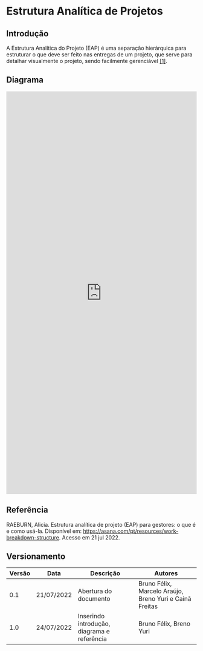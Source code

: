 # Estrutura Analítica de Projetos

## Introdução
A Estrutura Analítica do Projeto (EAP) é uma separação hierárquica para estruturar o que deve ser feito nas entregas de um projeto, que serve para detalhar visualmente o projeto, sendo facilmente gerenciável [[1]](#ref1).

## Diagrama
<iframe frameborder="0" style="width:100%;height:1063px;" src="https://viewer.diagrams.net/?tags=%7B%7D&highlight=007FFF&edit=_blank&layers=1&nav=1&title=EAP#Uhttps%3A%2F%2Fdrive.google.com%2Fuc%3Fid%3D1rsPhT2QNVtAuOeFCkiJ6nO8Hplt-7Jw2%26export%3Ddownload"></iframe>

## Referência
<a id="ref1"></a>
RAEBURN, Alicia. Estrutura analítica de projeto (EAP) para gestores: o que é e como usá-la. Disponível em: https://asana.com/pt/resources/work-breakdown-structure. Acesso em 21 jul 2022.

## Versionamento

| Versão | Data       | Descrição | Autores |
| ------ | ---------- | --------- | ------- |
| 0.1    | 21/07/2022 | Abertura do documento | Bruno Félix, Marcelo Araújo, Breno Yuri e Cainã Freitas |
| 1.0    | 24/07/2022 | Inserindo introdução, diagrama e referência | Bruno Félix, Breno Yuri                                 |                